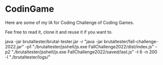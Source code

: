 # CodinGame

Here are some of my IA for Coding Challenge of Coding Games.

Fee free to read it, clone it and reuse it if you want to.


 java -jar brutaltester/brutal-tester.jar -r "java -jar brutaltester/fall-challenge-2022.jar" -p1 "./brutaltester/jsshell/js.exe FallChallenge2022/dist/index.js" -p2 "./brutaltester/jsshell/js.exe FallChallenge2022/saved/last.js" -t 6 -n 200 -l "./brutaltester/logs/"
